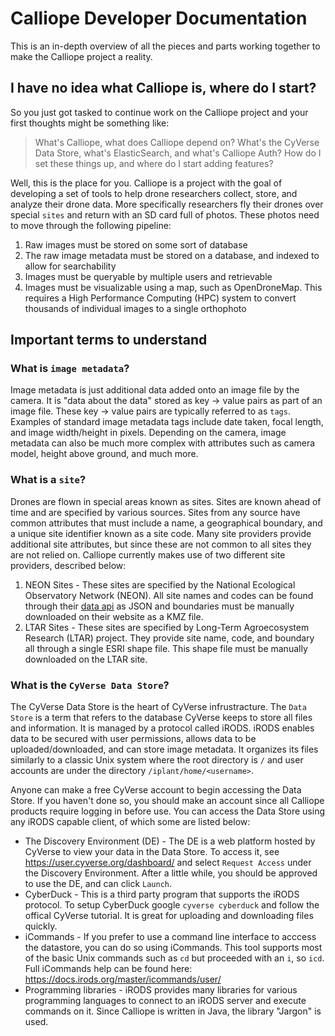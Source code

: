 # Calliope Developer Documentation

This is an in-depth overview of all the pieces and parts working together to make the Calliope project a reality.

## I have no idea what Calliope is, where do I start?

So you just got tasked to continue work on the Calliope project and your first thoughts might be something like:

> What's Calliope, what does Calliope depend on?
> What's the CyVerse Data Store, what's ElasticSearch, and what's Calliope Auth?
> How do I set these things up, and where do I start adding features?

Well, this is the place for you. Calliope is a project with the goal of developing a set of tools to help drone researchers collect, store, and analyze their drone data. More specifically researchers fly their drones over special `sites` and return with an SD card full of photos. These photos need to move through the following pipeline:

1. Raw images must be stored on some sort of database
2. The raw image metadata must be stored on a database, and indexed to allow for searchability
3. Images must be queryable by multiple users and retrievable
4. Images must be visualizable using a map, such as OpenDroneMap. This requires a High Performance Computing (HPC) system to convert thousands of individual images to a single orthophoto
 
## Important terms to understand

### What is `image metadata`?

Image metadata is just additional data added onto an image file by the camera. It is "data about the data" stored as key -> value pairs as part of an image file. These key -> value pairs are typically referred to as `tags`. Examples of standard image metadata tags include date taken, focal length, and image width/height in pixels. Depending on the camera, image metadata can also be much more complex with attributes such as camera model, height above ground, and much more.

### What is a `site`?

Drones are flown in special areas known as sites. Sites are known ahead of time and are specified by various sources. Sites from any source have common attributes that must include a name, a geographical boundary, and a unique site identifier known as a site code. Many site providers provide additional site attributes, but since these are not common to all sites they are not relied on. Calliope currently makes use of two different site providers, described below:

1. NEON Sites - These sites are specified by the National Ecological Observatory Network (NEON). All site names and codes can be found through their [data api](http://data.neonscience.org/data-api#/) as JSON and boundaries must be manually downloaded on their website as a KMZ file.
2. LTAR Sites - These sites are specified by Long-Term Agroecosystem Research (LTAR) project. They provide site name, code, and boundary all through a single ESRI shape file. This shape file must be manually downloaded on the LTAR site.

### What is the `CyVerse Data Store`?

The CyVerse Data Store is the heart of CyVerse infrustracture. The `Data Store` is a term that refers to the database CyVerse keeps to store all files and information. It is managed by a protocol called iRODS. iRODS enables data to be secured with user permissions, allows data to be uploaded/downloaded, and can store image metadata. It organizes its files similarly to a classic Unix system where the root directory is `/` and user accounts are under the directory `/iplant/home/<username>`. 

Anyone can make a free CyVerse account to begin accessing the Data Store. If you haven't done so, you should make an account since all Calliope products require logging in before use. You can access the Data Store using any iRODS capable client, of which some are listed below:

- The Discovery Environment (DE) - The DE is a web platform hosted by CyVerse to view your data in the Data Store. To access it, see https://user.cyverse.org/dashboard/ and select `Request Access` under the Discovery Environment. After a little while, you should be approved to use the DE, and can click `Launch`.
- CyberDuck - This is a third party program that supports the iRODS protocol. To setup CyberDuck google `cyverse cyberduck` and follow the offical CyVerse tutorial. It is great for uploading and downloading files quickly.
- iCommands - If you prefer to use a command line interface to acccess the datastore, you can do so using iCommands. This tool supports most of the basic Unix commands such as `cd` but proceeded with an `i`, so `icd`. Full iCommands help can be found here: https://docs.irods.org/master/icommands/user/
- Programming libraries - iRODS provides many libraries for various programming languages to connect to an iRODS server and execute commands on it. Since Calliope is written in Java, the library "Jargon" is used.